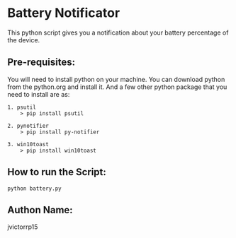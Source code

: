 # Battery Notificator

This python script gives you a notification about your battery percentage of the device.

## Pre-requisites:

You will need to install python on your machine. You can download python from the python.org and install it.
And a few other python package that you need to install are as:
 
    1. psutil
        > pip install psutil

    2. pynotifier
        > pip install py-notifier

    3. win10toast
        > pip install win10toast

## How to run the Script:
    python battery.py

## Authon Name:
jvictorrp15

